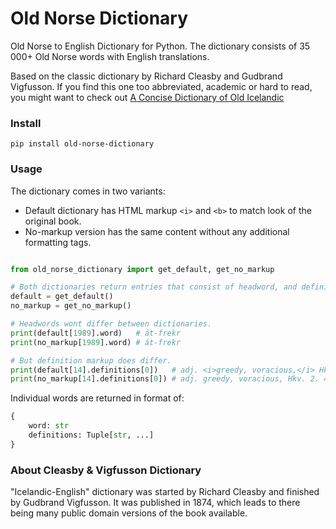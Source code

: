 # Old Norse Dictionary

Old Norse to English Dictionary for Python. The dictionary consists of 35 000+ Old Norse words with English translations.

Based on the classic dictionary by Richard Cleasby and Gudbrand Vigfusson. If you find this one too abbreviated, academic or hard to read, you might want to check out [A Concise Dictionary of Old Icelandic](https://github.com/stscoundrel/old-icelandic-dictionary-py)

### Install

`pip install old-norse-dictionary`

### Usage

The dictionary comes in two variants:
- Default dictionary has HTML markup `<i>` and `<b>` to match look of the original book.
- No-markup version has the same content without any additional formatting tags.

```python

from old_norse_dictionary import get_default, get_no_markup

# Both dictionaries return entries that consist of headword, and definitions list.
default = get_default()
no_markup = get_no_markup()

# Headwords wont differ between dictionaries.
print(default[1989].word)   # át-frekr
print(no_markup[1989].word) # át-frekr

# But definition markup does differ.
print(default[14].definitions[0])   # adj. <i>greedy, voracious,</i> Hkv. 2. 41.
print(no_markup[14].definitions[0]) # adj. greedy, voracious, Hkv. 2. 41.

```

Individual words are returned in format of:

```python
{
    word: str
    definitions: Tuple[str, ...]
}
```

### About Cleasby & Vigfusson Dictionary

"Icelandic-English" dictionary was started by Richard Cleasby and finished by Gudbrand Vigfusson. It was published in 1874, which leads to there being many public domain versions of the book available.
